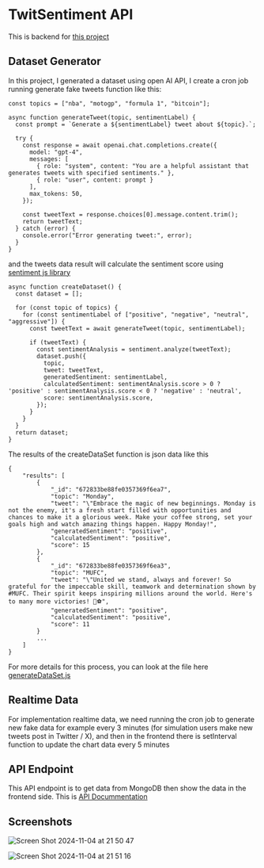 # TwitSentiment API

This is backend for [this project](https://github.com/juangsalaz/sentiment-analysis-web) 

##  Dataset Generator
In this project, I generated a dataset using open AI API, I create a cron job running generate fake tweets function like this:

```
const topics = ["nba", "motogp", "formula 1", "bitcoin"];

async function generateTweet(topic, sentimentLabel) {
  const prompt = `Generate a ${sentimentLabel} tweet about ${topic}.`;

  try {
    const response = await openai.chat.completions.create({
      model: "gpt-4",
      messages: [
        { role: "system", content: "You are a helpful assistant that generates tweets with specified sentiments." },
        { role: "user", content: prompt }
      ],
      max_tokens: 50,
    });

    const tweetText = response.choices[0].message.content.trim();
    return tweetText;
  } catch (error) {
    console.error("Error generating tweet:", error);
  }
}
```

and the tweets data result will calculate the sentiment score using [sentiment js library](https://www.npmjs.com/package/sentiment)

```
async function createDataset() {
  const dataset = [];

  for (const topic of topics) {
    for (const sentimentLabel of ["positive", "negative", "neutral", "aggressive"]) {
      const tweetText = await generateTweet(topic, sentimentLabel);

      if (tweetText) {
        const sentimentAnalysis = sentiment.analyze(tweetText);
        dataset.push({
          topic,
          tweet: tweetText,
          generatedSentiment: sentimentLabel,
          calculatedSentiment: sentimentAnalysis.score > 0 ? 'positive' : sentimentAnalysis.score < 0 ? 'negative' : 'neutral',
          score: sentimentAnalysis.score,
        });
      }
    }
  }
  return dataset;
}
```

The results of the createDataSet function is json data like this
```
{
    "results": [
        {
            "_id": "672833be88fe0357369f6ea7",
            "topic": "Monday",
            "tweet": "\"Embrace the magic of new beginnings. Monday is not the enemy, it's a fresh start filled with opportunities and chances to make it a glorious week. Make your coffee strong, set your goals high and watch amazing things happen. Happy Monday!",
            "generatedSentiment": "positive",
            "calculatedSentiment": "positive",
            "score": 15
        },
        {
            "_id": "672833be88fe0357369f6ea3",
            "topic": "MUFC",
            "tweet": "\"United we stand, always and forever! So grateful for the impeccable skill, teamwork and determination shown by #MUFC. Their spirit keeps inspiring millions around the world. Here's to many more victories! 🙌⚽️",
            "generatedSentiment": "positive",
            "calculatedSentiment": "positive",
            "score": 11
        }
        ...
    ]
}
```

For more details for this process, you can look at the file here [generateDataSet.js](https://github.com/juangsalaz/sentiment-analysis-api/blob/main/data/generateDataSet.js)

## Realtime Data
For implementation realtime data, we need running the cron job  to generate new fake data for example every 3 minutes (for simulation users make new tweets post in Twitter / X),  and then in the  frontend there is setInterval function to update the chart data every 5 minutes

##  API Endpoint
This API endpoint is to get data from MongoDB then show the data in the frontend side.
This is [API Docummentation ](https://documenter.getpostman.com/view/3460037/2sAY4xCNm5)

## Screenshots
![Screen Shot 2024-11-04 at 21 50 47](https://github.com/user-attachments/assets/12a19ee1-c5e7-446a-8e68-4a3d37bfc163)

![Screen Shot 2024-11-04 at 21 51 16](https://github.com/user-attachments/assets/749cd822-5abc-4c22-9442-3e3074d8bb1d)

